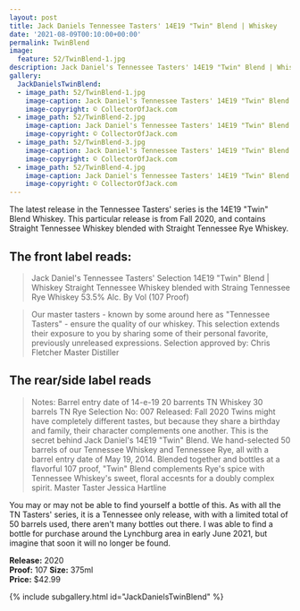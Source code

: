 ```yaml
---
layout: post
title: Jack Daniels Tennessee Tasters' 14E19 "Twin" Blend | Whiskey
date: '2021-08-09T00:10:00+00:00'
permalink: TwinBlend
image:
  feature: 52/TwinBlend-1.jpg
description: Jack Daniel's Tennessee Tasters' 14E19 "Twin" Blend | Whiskey
gallery:
  JackDanielsTwinBlend:
  - image_path: 52/TwinBlend-1.jpg
    image-caption: Jack Daniel's Tennessee Tasters' 14E19 "Twin" Blend | Whiskey
    image-copyright: © CollectorOfJack.com
  - image_path: 52/TwinBlend-2.jpg
    image-caption: Jack Daniel's Tennessee Tasters' 14E19 "Twin" Blend | Whiskey
    image-copyright: © CollectorOfJack.com
  - image_path: 52/TwinBlend-3.jpg
    image-caption: Jack Daniel's Tennessee Tasters' 14E19 "Twin" Blend | Whiskey
    image-copyright: © CollectorOfJack.com
  - image_path: 52/TwinBlend-4.jpg
    image-caption: Jack Daniel's Tennessee Tasters' 14E19 "Twin" Blend | Whiskey
    image-copyright: © CollectorOfJack.com
---
```

The latest release in the Tennessee Tasters' series is the 14E19 "Twin" Blend Whiskey. This particular release is from Fall 2020, and contains Straight Tennessee Whiskey blended with Straight Tennessee Rye Whiskey.

## The front label reads:
> Jack Daniel's Tennessee Tasters' Selection
> 14E19 "Twin" Blend | Whiskey
> Straight Tennessee Whiskey blended with Straing Tennessee Rye Whiskey
> 53.5% Alc. By Vol (107 Proof)

> Our master tasters - known by some around here as "Tennessee Tasters" - ensure the quality of our whiskey. This selection extends their exposure to you by sharing some of their personal favorite, previously unreleased expressions. Selection approved by: Chris Fletcher Master Distiller

## The rear/side label reads
> Notes: Barrel entry date of 14-e-19 20 barrents TN Whiskey 30 barrels TN Rye
> Selection No: 007
> Released: Fall 2020
> Twins might have completely different tastes, but because they share a birthday and family, their character complements one another. This is the secret behind Jack Daniel's 14E19 "Twin" Blend. We hand-selected 50 barrels of our Tennessee Whiskey and Tennessee Rye, all with a barrel entry date of May 19, 2014. Blended together and bottles at a flavorful 107 proof, "Twin" Blend complements Rye's spice with Tennessee Whiskey's sweet, floral accesnts for a doubly complex spirit. 
> Master Taster Jessica Hartline

You may or may not be able to find yourself a bottle of this. As with all the TN Tasters' series, it is a Tennessee only release, with with a limited total of 50 barrels used, there aren't many bottles out there. I was able to find a bottle for purchase around the Lynchburg area in early June 2021, but imagine that soon it will no longer be found.


**Release:** 2020  
**Proof:** 107
**Size:** 375ml  
**Price:** $42.99  


{% include subgallery.html id="JackDanielsTwinBlend" %}

